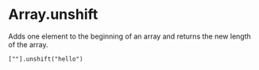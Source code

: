 # Array.unshift

Adds one element to the beginning of an array and returns the new length of the array.

```block
[""].unshift("hello")
```